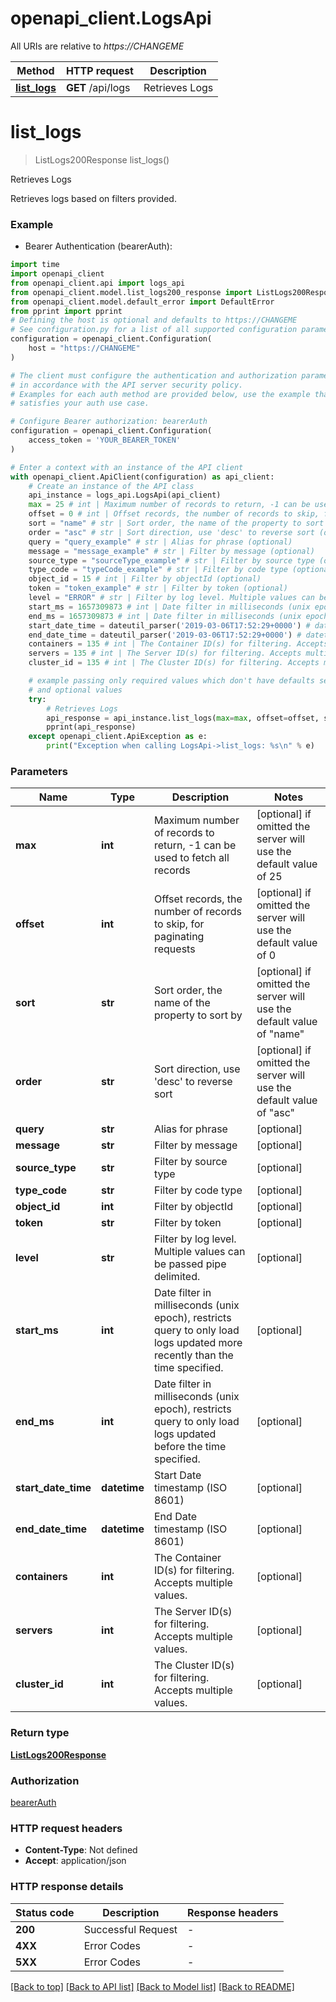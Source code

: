 # openapi_client.LogsApi

All URIs are relative to *https://CHANGEME*

Method | HTTP request | Description
------------- | ------------- | -------------
[**list_logs**](LogsApi.md#list_logs) | **GET** /api/logs | Retrieves Logs


# **list_logs**
> ListLogs200Response list_logs()

Retrieves Logs

Retrieves logs based on filters provided. 

### Example

* Bearer Authentication (bearerAuth):

```python
import time
import openapi_client
from openapi_client.api import logs_api
from openapi_client.model.list_logs200_response import ListLogs200Response
from openapi_client.model.default_error import DefaultError
from pprint import pprint
# Defining the host is optional and defaults to https://CHANGEME
# See configuration.py for a list of all supported configuration parameters.
configuration = openapi_client.Configuration(
    host = "https://CHANGEME"
)

# The client must configure the authentication and authorization parameters
# in accordance with the API server security policy.
# Examples for each auth method are provided below, use the example that
# satisfies your auth use case.

# Configure Bearer authorization: bearerAuth
configuration = openapi_client.Configuration(
    access_token = 'YOUR_BEARER_TOKEN'
)

# Enter a context with an instance of the API client
with openapi_client.ApiClient(configuration) as api_client:
    # Create an instance of the API class
    api_instance = logs_api.LogsApi(api_client)
    max = 25 # int | Maximum number of records to return, -1 can be used to fetch all records (optional) if omitted the server will use the default value of 25
    offset = 0 # int | Offset records, the number of records to skip, for paginating requests (optional) if omitted the server will use the default value of 0
    sort = "name" # str | Sort order, the name of the property to sort by (optional) if omitted the server will use the default value of "name"
    order = "asc" # str | Sort direction, use 'desc' to reverse sort (optional) if omitted the server will use the default value of "asc"
    query = "query_example" # str | Alias for phrase (optional)
    message = "message_example" # str | Filter by message (optional)
    source_type = "sourceType_example" # str | Filter by source type (optional)
    type_code = "typeCode_example" # str | Filter by code type (optional)
    object_id = 15 # int | Filter by objectId (optional)
    token = "token_example" # str | Filter by token (optional)
    level = "ERROR" # str | Filter by log level. Multiple values can be passed pipe delimited. (optional)
    start_ms = 1657309873 # int | Date filter in milliseconds (unix epoch), restricts query to only load logs updated more recently than the time specified. (optional)
    end_ms = 1657309873 # int | Date filter in milliseconds (unix epoch), restricts query to only load logs updated before the time specified. (optional)
    start_date_time = dateutil_parser('2019-03-06T17:52:29+0000') # datetime | Start Date timestamp (ISO 8601) (optional)
    end_date_time = dateutil_parser('2019-03-06T17:52:29+0000') # datetime | End Date timestamp (ISO 8601) (optional)
    containers = 135 # int | The Container ID(s) for filtering. Accepts multiple values. (optional)
    servers = 135 # int | The Server ID(s) for filtering. Accepts multiple values. (optional)
    cluster_id = 135 # int | The Cluster ID(s) for filtering. Accepts multiple values. (optional)

    # example passing only required values which don't have defaults set
    # and optional values
    try:
        # Retrieves Logs
        api_response = api_instance.list_logs(max=max, offset=offset, sort=sort, order=order, query=query, message=message, source_type=source_type, type_code=type_code, object_id=object_id, token=token, level=level, start_ms=start_ms, end_ms=end_ms, start_date_time=start_date_time, end_date_time=end_date_time, containers=containers, servers=servers, cluster_id=cluster_id)
        pprint(api_response)
    except openapi_client.ApiException as e:
        print("Exception when calling LogsApi->list_logs: %s\n" % e)
```


### Parameters

Name | Type | Description  | Notes
------------- | ------------- | ------------- | -------------
 **max** | **int**| Maximum number of records to return, -1 can be used to fetch all records | [optional] if omitted the server will use the default value of 25
 **offset** | **int**| Offset records, the number of records to skip, for paginating requests | [optional] if omitted the server will use the default value of 0
 **sort** | **str**| Sort order, the name of the property to sort by | [optional] if omitted the server will use the default value of "name"
 **order** | **str**| Sort direction, use &#39;desc&#39; to reverse sort | [optional] if omitted the server will use the default value of "asc"
 **query** | **str**| Alias for phrase | [optional]
 **message** | **str**| Filter by message | [optional]
 **source_type** | **str**| Filter by source type | [optional]
 **type_code** | **str**| Filter by code type | [optional]
 **object_id** | **int**| Filter by objectId | [optional]
 **token** | **str**| Filter by token | [optional]
 **level** | **str**| Filter by log level. Multiple values can be passed pipe delimited. | [optional]
 **start_ms** | **int**| Date filter in milliseconds (unix epoch), restricts query to only load logs updated more recently than the time specified. | [optional]
 **end_ms** | **int**| Date filter in milliseconds (unix epoch), restricts query to only load logs updated before the time specified. | [optional]
 **start_date_time** | **datetime**| Start Date timestamp (ISO 8601) | [optional]
 **end_date_time** | **datetime**| End Date timestamp (ISO 8601) | [optional]
 **containers** | **int**| The Container ID(s) for filtering. Accepts multiple values. | [optional]
 **servers** | **int**| The Server ID(s) for filtering. Accepts multiple values. | [optional]
 **cluster_id** | **int**| The Cluster ID(s) for filtering. Accepts multiple values. | [optional]

### Return type

[**ListLogs200Response**](ListLogs200Response.md)

### Authorization

[bearerAuth](../README.md#bearerAuth)

### HTTP request headers

 - **Content-Type**: Not defined
 - **Accept**: application/json


### HTTP response details

| Status code | Description | Response headers |
|-------------|-------------|------------------|
**200** | Successful Request |  -  |
**4XX** | Error Codes |  -  |
**5XX** | Error Codes |  -  |

[[Back to top]](#) [[Back to API list]](../README.md#documentation-for-api-endpoints) [[Back to Model list]](../README.md#documentation-for-models) [[Back to README]](../README.md)

